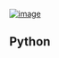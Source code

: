 [![image](https://user-images.githubusercontent.com/54588441/202205628-0dca55f2-1b7c-4819-8570-1ae10300871d.png)](https://acmicpc.net/problem/11576)

## Python
```python

```
